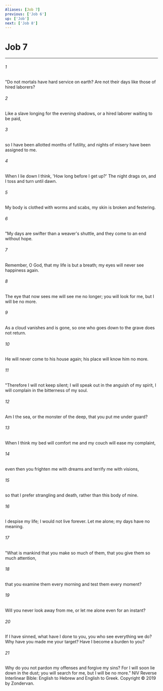 ```yaml
---
Aliases: [Job 7]
previous: ['Job 6']
up: ['Job']
next: ['Job 8']
---
```

# Job 7

***


###### 1 
"Do not mortals have hard service on earth? Are not their days like those of hired laborers? 

###### 2 
Like a slave longing for the evening shadows, or a hired laborer waiting to be paid, 

###### 3 
so I have been allotted months of futility, and nights of misery have been assigned to me. 

###### 4 
When I lie down I think, 'How long before I get up?' The night drags on, and I toss and turn until dawn. 

###### 5 
My body is clothed with worms and scabs, my skin is broken and festering. 

###### 6 
"My days are swifter than a weaver's shuttle, and they come to an end without hope. 

###### 7 
Remember, O God, that my life is but a breath; my eyes will never see happiness again. 

###### 8 
The eye that now sees me will see me no longer; you will look for me, but I will be no more. 

###### 9 
As a cloud vanishes and is gone, so one who goes down to the grave does not return. 

###### 10 
He will never come to his house again; his place will know him no more. 

###### 11 
"Therefore I will not keep silent; I will speak out in the anguish of my spirit, I will complain in the bitterness of my soul. 

###### 12 
Am I the sea, or the monster of the deep, that you put me under guard? 

###### 13 
When I think my bed will comfort me and my couch will ease my complaint, 

###### 14 
even then you frighten me with dreams and terrify me with visions, 

###### 15 
so that I prefer strangling and death, rather than this body of mine. 

###### 16 
I despise my life; I would not live forever. Let me alone; my days have no meaning. 

###### 17 
"What is mankind that you make so much of them, that you give them so much attention, 

###### 18 
that you examine them every morning and test them every moment? 

###### 19 
Will you never look away from me, or let me alone even for an instant? 

###### 20 
If I have sinned, what have I done to you, you who see everything we do? Why have you made me your target? Have I become a burden to you? 

###### 21 
Why do you not pardon my offenses and forgive my sins? For I will soon lie down in the dust; you will search for me, but I will be no more." NIV Reverse Interlinear Bible: English to Hebrew and English to Greek. Copyright © 2019 by Zondervan.
